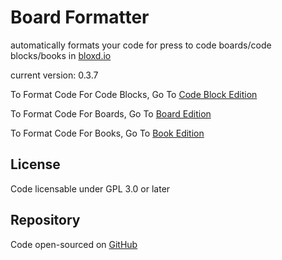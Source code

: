 # Board Formatter
automatically formats your code for press to code boards/code blocks/books in [bloxd.io](bloxd.io)

current version: 0.3.7

To Format Code For Code Blocks, Go To [Code Block Edition](https://sulfrox.github.io/BoardFormatter/block-edition.html)

To Format Code For Boards, Go To [Board Edition](https://sulfrox.github.io/BoardFormatter/board-edition.html)

To Format Code For Books, Go To [Book Edition](https://sulfrox.github.io/BoardFormatter/book-edition.html)



## License
Code licensable under GPL 3.0 or later

## Repository

Code open-sourced on [GitHub](https://github.com/sulfrox/BoardFormatter/tree/main)
